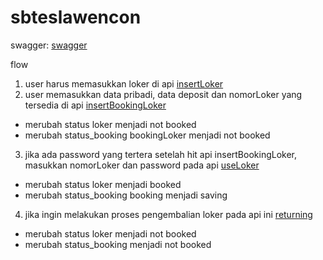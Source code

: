 # sbteslawencon

swagger:
[swagger](http://localhost:8080/swagger-ui.html)

flow
1. user harus memasukkan loker di api [insertLoker](http://localhost:8080/sbteslawencon/api/v1/loker/insert) 
2. user memasukkan data pribadi, data deposit dan nomorLoker yang tersedia di api [insertBookingLoker](http://localhost:8080/sbteslawencon/api/v1/bookingLoker/insert)
  - merubah status loker menjadi not booked
  - merubah status_booking bookingLoker menjadi not booked
3. jika ada password yang tertera setelah hit api insertBookingLoker, masukkan nomorLoker dan password pada api [useLoker](http://localhost:8080/sbteslawencon/api/v1/loker/useLoker)
  - merubah status loker menjadi booked
  - merubah status_booking booking menjadi saving
4. jika ingin melakukan proses pengembalian loker pada api ini [returning](http://localhost:8080/sbteslawencon/api/v1/bookingLoker/return)
  - merubah status loker menjadi not booked
  - merubah status_booking menjadi not booked    
